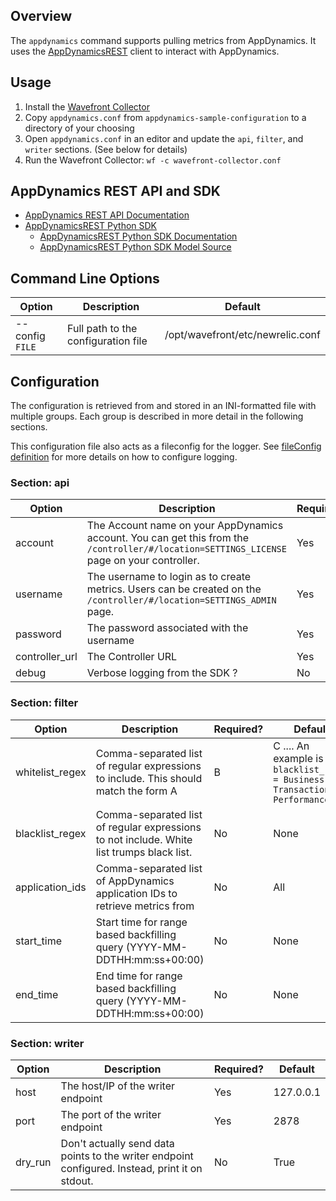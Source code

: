 ## Overview
The `appdynamics` command supports pulling metrics from AppDynamics.  It uses the [AppDynamicsREST](https://github.com/tradel/AppDynamicsREST/) client to interact with AppDynamics.

## Usage
1. Install the [Wavefront Collector](https://pypi.python.org/pypi?name=wavefront_collector)
2. Copy `appdynamics.conf` from `appdynamics-sample-configuration` to a directory of your choosing
3. Open `appdynamics.conf` in an editor and update the `api`, `filter`, and `writer` sections.  (See below for details)
4. Run the Wavefront Collector:
```wf -c wavefront-collector.conf```

## AppDynamics REST API and SDK
* [AppDynamics REST API Documentation](https://docs.appdynamics.com/display/PRO41/Use+the+AppDynamics+REST+API)
* [AppDynamicsREST Python SDK](https://github.com/tradel/AppDynamicsREST/)
  * [AppDynamicsREST Python SDK Documentation](http://appdynamicsrest.readthedocs.io/en/latest/appsphere.html)
  * [AppDynamicsREST Python SDK Model Source](http://appdynamicsrest.readthedocs.io/en/latest/_modules/appd/model.html)

## Command Line Options
| Option | Description | Default |
| ------ | ----------- | ------- |
| --config `FILE` | Full path to the configuration file | /opt/wavefront/etc/newrelic.conf |

## Configuration
The configuration is retrieved from and stored in an INI-formatted file with multiple groups.  Each group is described in more detail in the following sections. 

This configuration file also acts as a fileconfig for the logger.  See [fileConfig definition](https://docs.python.org/2/library/logging.config.html#logging.config.fileConfig) for more details on how to configure logging.

### Section: api
| Option | Description | Required? | Default |
| ------ | ----------- | ------- | ------- |
| account | The Account name on your AppDynamics account.  You can get this from the `/controller/#/location=SETTINGS_LICENSE` page on your controller. | Yes | None |
| username | The username to login as to create metrics.  Users can be created on the `/controller/#/location=SETTINGS_ADMIN` page. | Yes | None |
| password | The password associated with the username | Yes | None |
| controller_url | The Controller URL | Yes | None |
| debug | Verbose logging from the SDK ? | No | False |

### Section: filter
| Option | Description | Required? | Default |
| ------ | ----------- | ------- | ------- |
| whitelist_regex | Comma-separated list of regular expressions to include.  This should match the form A|B|C ....  An example is : `blacklist_regex = Business Transaction Performance\|.*`| No | None |
| blacklist_regex | Comma-separated list of regular expressions to not include. White list trumps black list. | No | None |
| application_ids | Comma-separated list of AppDynamics application IDs to retrieve metrics from | No | All |
| start_time | Start time for range based backfilling query (YYYY-MM-DDTHH:mm:ss+00:00) | No | None |
| end_time | End time for range based backfilling query (YYYY-MM-DDTHH:mm:ss+00:00) | No | None |

### Section: writer
| Option | Description | Required? | Default |
| ------ | ----------- | ------- | ------- |
| host | The host/IP of the writer endpoint | Yes | 127.0.0.1 |
| port | The port of the writer endpoint | Yes | 2878 |
| dry_run | Don't actually send data points to the writer endpoint configured.  Instead, print it on stdout. | No | True |

